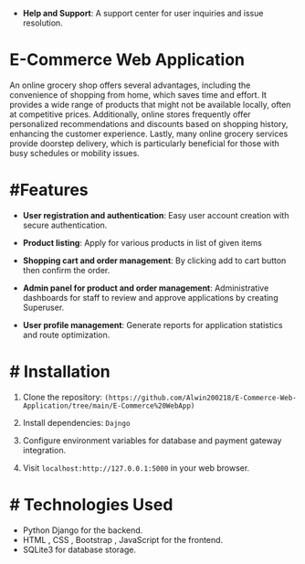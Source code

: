 

- **Help and Support**: A support center for user inquiries and issue resolution.
# E-Commerce Web Application

An online grocery shop offers several advantages, including the convenience of shopping from home, which saves time and effort. It provides a wide range of products that might not be available locally, often at competitive prices. Additionally, online stores frequently offer personalized recommendations and discounts based on shopping history, enhancing the customer experience. Lastly, many online grocery services provide doorstep delivery, which is particularly beneficial for those with busy schedules or mobility issues.
# #Features

- **User registration and authentication**: Easy user account creation with secure authentication.

- **Product listing**: Apply for various products in list of given items

- **Shopping cart and order management**: By clicking add to cart button then confirm the order.

- **Admin panel for product and order management**: Administrative dashboards for staff to review and approve applications by creating Superuser.

- **User profile management**: Generate reports for application statistics and route optimization.

# # Installation

1. Clone the repository: `(https://github.com/Alwin200218/E-Commerce-Web-Application/tree/main/E-Commerce%20WebApp)`

2. Install dependencies: `Dajngo`

3. Configure environment variables for database and payment gateway integration.

4. Visit `localhost:http://127.0.0.1:5000` in your web browser.

# # Technologies Used

- Python Django for the backend.
- HTML , CSS , Bootstrap , JavaScript for the frontend.
- SQLite3 for database storage.
